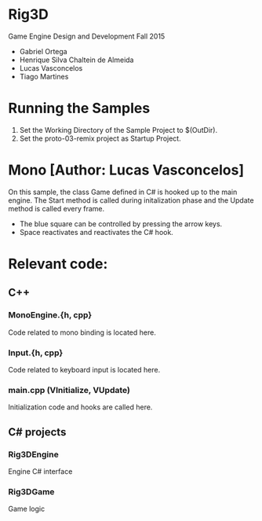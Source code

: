 # Rig3D

Game Engine Design and Development
Fall 2015

* Gabriel Ortega
* Henrique Silva Chaltein de Almeida
* Lucas Vasconcelos
* Tiago Martines


# Running the Samples

1. Set the Working Directory of the Sample Project to $(OutDir).
2. Set the proto-03-remix project as Startup Project.

# Mono [Author: Lucas Vasconcelos]

On this sample, the class Game defined in C# is hooked up to the main engine. The Start method is called during initalization phase and the Update method is called every frame.

* The blue square can be controlled by pressing the arrow keys.
* Space reactivates and reactivates the C# hook.

# Relevant code:

## C++

### MonoEngine.{h, cpp}

Code related to mono binding is located here.

### Input.{h, cpp}

Code related to keyboard input is located here.

### main.cpp (VInitialize, VUpdate)

Initialization code and hooks are called here.

## C# projects

### Rig3DEngine

Engine C# interface

### Rig3DGame

Game logic
